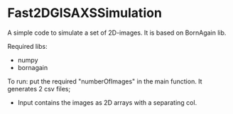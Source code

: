 # Fast2DGISAXSSimulation

A simple code to simulate a set of 2D-images. It is based on BornAgain lib.

Required libs:
- numpy 
- bornagain

To run: put the required "numberOfImages" in the main function. It generates 2 csv files;
- Input contains the images as 2D arrays with a separating col.

